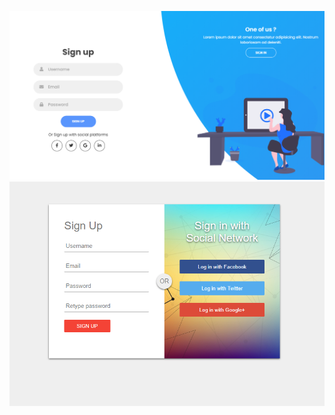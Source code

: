 ![test1](https://github.com/aritrochakraborty29/Gallery-Website/blob/master/Images/Capture1.PNG)
![test1](https://github.com/aritrochakraborty29/Gallery-Website/blob/master/Images/Capture2.PNG)
